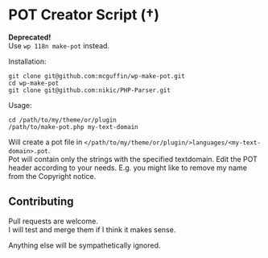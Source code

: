 POT Creator Script (†)
======================

**Deprecated!**  
Use `wp 118n make-pot` instead.


Installation:

    git clone git@github.com:mcguffin/wp-make-pot.git
	cd wp-make-pot
	git clone git@github.com:nikic/PHP-Parser.git

Usage:

    cd /path/to/my/theme/or/plugin
	/path/to/make-pot.php my-text-domain

Will create a pot file in `</path/to/my/theme/or/plugin/>languages/<my-text-domain>.pot`.  
Pot will contain only the strings with the specified textdomain.
Edit the POT header according to your needs. E.g. you might like to remove my name from the Copyright notice.

Contributing
------------
Pull requests are welcome.  
I will test and merge them if I think it makes sense.

Anything else will be sympathetically ignored.
